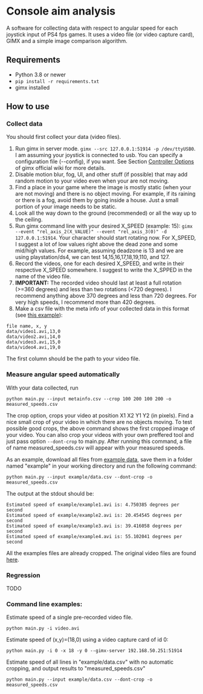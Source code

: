 # Console aim analysis
A software for collecting data with respect to angular speed for each joystick input of PS4 fps games.
It uses a video file (or video capture card), GIMX and a simple image comparison algorithm.


## Requirements
- Python 3.8 or newer
- `pip install -r requirements.txt`
- gimx installed

## How to use
### Collect data
You should first collect your data (video files).
1. Run gimx in server mode. `gimx --src 127.0.0.1:51914 -p /dev/ttyUSB0`. I am assuming your joystick is connected to usb. You can specify a configuration file (--config), if you want. See Section [Controller Options](https://gimx.fr/wiki/index.php?title=Command_line) of gimx official wiki for more details.
2. Disable motion blur, fog, UI, and other stuff (if possible) that may add random motion to your video even when your are not moving.
3. Find a place in your game where the image is mostly static (when your are not moving) and there is no object moving. For example, if its raining or there is a fog, avoid them by going inside a house. Just a small portion of your image needs to be static.
4. Look all the way down to the ground (recommended) or all the way up to the ceiling. 
5. Run gimx command line with your desired X_SPEED (example: 15): `gimx --event "rel_axis_2(X_VALUE)" --event "rel_axis_3(0)" -d 127.0.0.1:51914`. Your character should start rotating now. For X_SPEED, I suggest a lot of low values right above the dead zone and some mid/high values. For example, assuming deadzone is 13 and we are using playstation/ds4, we can test 14,15,16,17,18,19,110, and 127.
6. Record the videos, one for each desired X_SPEED, and write in their respective X_SPEED somewhere. I suggest to write the X_SPPED in the name of the video file.
7. **IMPORTANT:** The recorded video should last at least a full rotation (>=360 degrees) and less than two rotations (<720 degrees). I recommend anything above 370 degrees and less than 720 degrees. For very high speeds, I recommend more than 420 degrees.
8. Make a csv file with the meta info of your collected data in this format (see [this example](https://drive.google.com/drive/u/0/folders/1FuS7wlk8MzDVKK0Us2UqGMjYV5WFslC3)): 
```
file name, x, y
data/video1.avi,13,0
data/video2.avi,14,0
data/video3.avi,15,0
data/video4.avi,19,0
```
The first column should be the path to your video file.

### Measure angular speed automatically
With your data collected, run
```
python main.py --input metainfo.csv --crop 100 200 100 200 -o measured_speeds.csv
```
The crop option, crops your video at position X1 X2 Y1 Y2 (in pixels). Find a nice small crop of your video in which there are no objects moving. To test possible good crops, the above command shows the first cropped image of your video. You can also crop your videos with your own preffered tool and just pass option `--dont-crop` to main.py.
After running this command, a file of name measured_speeds.csv will appear with your measured speeds.

As an example, download all files from [example data](https://drive.google.com/drive/folders/1FuS7wlk8MzDVKK0Us2UqGMjYV5WFslC3?usp=sharing), save them in a folder named "example" in your working directory and run the following command:
```
python main.py --input example/data.csv --dont-crop -o measured_speeds.csv 
```
The output at the stdout should be:
```
Estimated speed of example/example1.avi is: 4.750385 degrees per second
Estimated speed of example/example2.avi is: 20.454545 degrees per second
Estimated speed of example/example3.avi is: 39.416058 degrees per second
Estimated speed of example/example4.avi is: 55.102041 degrees per second
```
All the examples files are already cropped. The original video files are found [here](https://drive.google.com/drive/folders/1A5IAhOi6PSwN49-yJ0K6AAsIlY1M1sT4?usp=sharing).

### Regression
TODO

### Command line examples:
Estimate speed of a single pre-recorded video file.
```
python main.py -i video.avi
```

Estimate speed of (x,y)=(18,0) using a video capture card of id 0:
```
python main.py -i 0 -x 18 -y 0 --gimx-server 192.168.50.251:51914
```

Estimate speed of all lines in "example/data.csv" with no automatic cropping, and output results to "measured_speeds.csv"
```
python main.py --input example/data.csv --dont-crop -o measured_speeds.csv 
```
